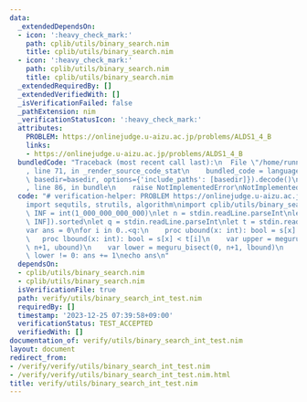 ```yaml
---
data:
  _extendedDependsOn:
  - icon: ':heavy_check_mark:'
    path: cplib/utils/binary_search.nim
    title: cplib/utils/binary_search.nim
  - icon: ':heavy_check_mark:'
    path: cplib/utils/binary_search.nim
    title: cplib/utils/binary_search.nim
  _extendedRequiredBy: []
  _extendedVerifiedWith: []
  _isVerificationFailed: false
  _pathExtension: nim
  _verificationStatusIcon: ':heavy_check_mark:'
  attributes:
    PROBLEM: https://onlinejudge.u-aizu.ac.jp/problems/ALDS1_4_B
    links:
    - https://onlinejudge.u-aizu.ac.jp/problems/ALDS1_4_B
  bundledCode: "Traceback (most recent call last):\n  File \"/home/runner/.local/lib/python3.10/site-packages/onlinejudge_verify/documentation/build.py\"\
    , line 71, in _render_source_code_stat\n    bundled_code = language.bundle(stat.path,\
    \ basedir=basedir, options={'include_paths': [basedir]}).decode()\n  File \"/home/runner/.local/lib/python3.10/site-packages/onlinejudge_verify/languages/nim.py\"\
    , line 86, in bundle\n    raise NotImplementedError\nNotImplementedError\n"
  code: "# verification-helper: PROBLEM https://onlinejudge.u-aizu.ac.jp/problems/ALDS1_4_B\n\
    import sequtils, strutils, algorithm\nimport cplib/utils/binary_search\n\nconst\
    \ INF = int(1_000_000_000_000)\nlet n = stdin.readLine.parseInt\nlet s = stdin.readLine.split().map(parseInt).concat(@[-INF,\
    \ INF]).sorted\nlet q = stdin.readLine.parseInt\nlet t = stdin.readLine.split().map(parseInt)\n\
    var ans = 0\nfor i in 0..<q:\n    proc ubound(x: int): bool = s[x] <= t[i]\n \
    \   proc lbound(x: int): bool = s[x] < t[i]\n    var upper = meguru_bisect(0,\
    \ n+1, ubound)\n    var lower = meguru_bisect(0, n+1, lbound)\n    if upper -\
    \ lower != 0: ans += 1\necho ans\n"
  dependsOn:
  - cplib/utils/binary_search.nim
  - cplib/utils/binary_search.nim
  isVerificationFile: true
  path: verify/utils/binary_search_int_test.nim
  requiredBy: []
  timestamp: '2023-12-25 07:39:58+09:00'
  verificationStatus: TEST_ACCEPTED
  verifiedWith: []
documentation_of: verify/utils/binary_search_int_test.nim
layout: document
redirect_from:
- /verify/verify/utils/binary_search_int_test.nim
- /verify/verify/utils/binary_search_int_test.nim.html
title: verify/utils/binary_search_int_test.nim
---
```

